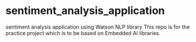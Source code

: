 # sentiment_analysis_application
sentiment analysis application using Watson NLP library
This repo is for the practice project which is to be based on Embedded AI libraries. 